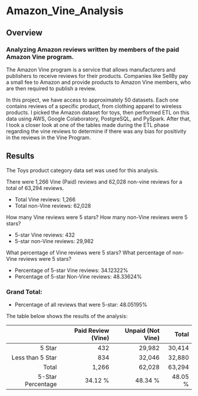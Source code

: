 # Amazon_Vine_Analysis

## Overview

### Analyzing Amazon reviews written by members of the paid Amazon Vine program.

The Amazon Vine program is a service that allows manufacturers and publishers to receive reviews for their products. Companies like SellBy pay a small fee to Amazon and provide products to Amazon Vine members, who are then required to publish a review.

In this project, we have access to approximately 50 datasets. Each one contains reviews of a specific product, from clothing apparel to wireless products. I picked the Amazon dataset for toys, then performed ETL on this data using AWS, Google Colaboratory, PostgreSQL, and PySpark. After that, I took a closer look at one of the tables made during the ETL phase regarding the vine reviews to determine if there was any bias for positivity in the reviews in the Vine Program.

## Results

The Toys product category data set was used for this analysis.

There were 1,266 Vine (Paid) reviews and 62,028 non-vine reviews for a total of 63,294 reviews.
- Total Vine reviews: 1,266
- Total non-Vine reviews: 62,028

How many Vine reviews were 5 stars? How many non-Vine reviews were 5 stars?
- 5-star Vine reviews: 432
- 5-star non-Vine reviews: 29,982

What percentage of Vine reviews were 5 stars? What percentage of non-Vine reviews were 5 stars?
- Percentage of 5-star Vine reviews: 34.12322%
- Percentage of 5-star Non-Vine reviews: 48.33624%

### Grand Total:
- Percentage of all reviews that were 5-star: 48.05195%

The table below shows the results of the analysis:

| | Paid Review (Vine) | Unpaid (Not Vine) | Total |
| ------------: | -------------: | ------------: | ------------: |
| 5 Star | 432  | 29,982 |  30,414 |
| Less than 5 Star | 834 | 32,046 | 32,880 |
| Total  | 1,266 | 62,028 | 63,294 |
| 5-Star Percentage | 34.12 % | 48.34 % | 48.05 % |



